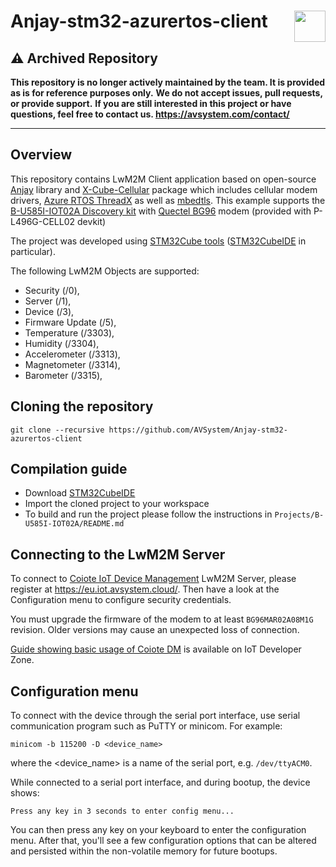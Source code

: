 # Anjay-stm32-azurertos-client [<img align="right" height="50px" src="https://avsystem.github.io/Anjay-doc/_images/avsystem_logo.png">](http://www.avsystem.com/)

## ⚠️ Archived Repository

**This repository is no longer actively maintained by the team. It is provided as is for reference purposes only.**
**We do not accept issues, pull requests, or provide support.**
**If you are still interested in this project or have questions, feel free to contact us. https://avsystem.com/contact/**

---

## Overview

This repository contains LwM2M Client application based on open-source [Anjay](https://github.com/AVSystem/Anjay) library and [X-Cube-Cellular](https://www.st.com/en/embedded-software/x-cube-cellular.html) package which includes cellular modem drivers, [Azure RTOS ThreadX](https://github.com/azure-rtos/threadx) as well as [mbedtls](https://github.com/ARMmbed/mbedtls). This example supports the [B-U585I-IOT02A Discovery kit](https://www.st.com/en/evaluation-tools/b-u585i-iot02a.html) with [Quectel BG96](https://www.quectel.com/product/lpwa-bg96-cat-m1-nb1-egprs) modem (provided with P-L496G-CELL02 devkit)

The project was developed using [STM32Cube tools](https://www.st.com/en/ecosystems/stm32cube.html) ([STM32CubeIDE](https://www.st.com/en/development-tools/stm32cubeide.html) in particular).

The following LwM2M Objects are supported:

- Security (/0),
- Server (/1),
- Device (/3),
- Firmware Update (/5),
- Temperature (/3303),
- Humidity (/3304),
- Accelerometer (/3313),
- Magnetometer (/3314),
- Barometer (/3315),


## Cloning the repository

```
git clone --recursive https://github.com/AVSystem/Anjay-stm32-azurertos-client
```

## Compilation guide

 - Download [STM32CubeIDE](https://www.st.com/en/development-tools/stm32cubeide.html)
 - Import the cloned project to your workspace
 - To build and run the project please follow the instructions in `Projects/B-U585I-IOT02A/README.md`

## Connecting to the LwM2M Server

To connect to [Coiote IoT Device Management](https://www.avsystem.com/products/coiote-iot-device-management-platform/) LwM2M Server, please register at https://eu.iot.avsystem.cloud/. Then have a look at the Configuration menu to configure security credentials.

You must upgrade the firmware of the modem to at least `BG96MAR02A08M1G` revision. Older versions may cause an unexpected loss of connection.

[Guide showing basic usage of Coiote DM](https://iotdevzone.avsystem.com/docs/Coiote_IoT_DM/Quick_Start/Connect_device_quickstart/) is available on IoT Developer Zone.


## Configuration menu

To connect with the device through the serial port interface, use serial communication program such as PuTTY or minicom. For example:
```
minicom -b 115200 -D <device_name>
```
where the <device_name> is a name of the serial port, e.g. `/dev/ttyACM0`.


While connected to a serial port interface, and during bootup, the device shows:

```
Press any key in 3 seconds to enter config menu...
```

You can then press any key on your keyboard to enter the configuration menu. After that, you'll see a few configuration options that can be altered and persisted within the non-volatile memory for future bootups.


